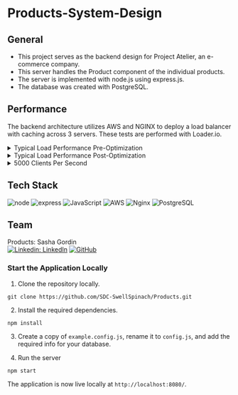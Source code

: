 # Products-System-Design

## General

* This project serves as the backend design for Project Atelier, an e-commerce company. 
* This server handles the Product component of the individual products. 
* The server is implemented with node.js using express.js.
* The database was created with PostgreSQL.

## Performance

The backend architecture utilizes AWS and NGINX to deploy a load balancer with caching across 3 servers. These tests are performed with Loader.io.

<details><summary>Typical Load Performance Pre-Optimization</summary>

### Performance for a typical load of 1000 clients per second before load balancing and caching.

<img src="https://github.com/SDC-SwellSpinach/Products/assets/55962431/faa06fa1-4337-4085-89d0-ccd57611bb14"/>
</details>

<details><summary>Typical Load Performance Post-Optimization</summary>

### Performance for a typical load of 1000 clients per second after load balancing and caching.

<img src="https://github.com/SDC-SwellSpinach/Products/assets/55962431/d26316db-bf93-4f13-af47-381d19be68de"/>

</details>

<details><summary>5000 Clients Per Second</summary>

### Performance for a load of 5000 clients per second.

<img src="https://github.com/SDC-SwellSpinach/Products/assets/55962431/6b44bf2f-8156-4a4d-8d45-988c28d35ec6"/>

</details>

## Tech Stack
![node](https://img.shields.io/badge/Node.js-43853D?style=for-the-badge&logo=node.js&logoColor=white)
![express](https://img.shields.io/badge/Express.js-000000?style=for-the-badge&logo=express&logoColor=white)
![JavaScript](https://img.shields.io/badge/javascript-%23323330.svg?style=for-the-badge&logo=javascript&logoColor=%23F7DF1E)
![AWS](https://img.shields.io/badge/AWS-%23FF9900.svg?style=for-the-badge&logo=amazon-aws&logoColor=white)
![Nginx](https://img.shields.io/badge/Nginx-brightgreen.svg?style=for-the-badge&logo=Nginx&logoColor=white)
![PostgreSQL](https://img.shields.io/badge/PostgreSQL-blue.svg?style=for-the-badge&logo=postgreSQL=white)

## Team

Products: Sasha Gordin\
[![Linkedin: LinkedIn](https://img.shields.io/badge/linkedin-%230077B5.svg?style=for-the-badge&logo=linkedin&logoColor=white)](https://www.linkedin.com/in/sashagordin/)
[![GitHub](https://img.shields.io/badge/github-%23121011.svg?style=for-the-badge&logo=github&logoColor=white)](https://github.com/SashaGordin)

### Start the Application Locally

1. Clone the repository locally.
```
git clone https://github.com/SDC-SwellSpinach/Products.git
```

2. Install the required dependencies.
```
npm install
```

3. Create a copy of `example.config.js`, rename it to `config.js`, and add the required info for your database.

4. Run the server
```
npm start
```

The application is now live locally at `http://localhost:8080/`.
